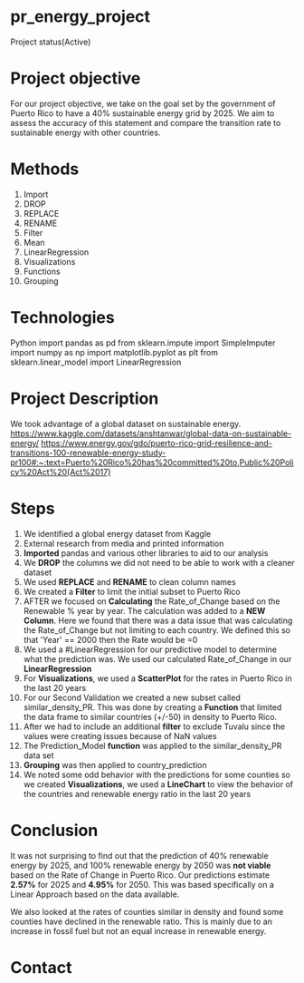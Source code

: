# pr_energy_project
Project status(Active)

# Project objective
For our project objective, we take on the goal set by the government of Puerto Rico to have a 40% sustainable energy grid by 2025. 
We aim to assess the accuracy of this statement and compare the transition rate to sustainable energy with other countries. 

# Methods
1. Import
2. DROP
3. REPLACE
4. RENAME
5. Filter
6. Mean
7. LinearRegression
8. Visualizations
9. Functions
10. Grouping

# Technologies

Python
import pandas as pd
from sklearn.impute import SimpleImputer
import numpy as np
import matplotlib.pyplot as plt
from sklearn.linear_model import LinearRegression


# Project Description
We took advantage of a global dataset on sustainable energy. 
https://www.kaggle.com/datasets/anshtanwar/global-data-on-sustainable-energy/
https://www.energy.gov/gdo/puerto-rico-grid-resilience-and-transitions-100-renewable-energy-study-pr100#:~:text=Puerto%20Rico%20has%20committed%20to,Public%20Policy%20Act%20(Act%2017)

# Steps
1. We identified a global energy dataset from Kaggle
2. External research from media and printed information
3. **Imported** pandas and various other libraries to aid to our analysis
4. We **DROP** the columns we did not need to be able to work with a cleaner dataset
5. We used **REPLACE** and **RENAME** to clean column names
6. We created a **Filter** to limit the initial subset to Puerto Rico
7. AFTER we focused on **Calculating** the Rate_of_Change based on the Renewable % year by year. The calculation was added to a **NEW Column**. Here we found that there was a data issue that was calculating the Rate_of_Change but not limiting to each country. We defined this so that 'Year' == 2000 then the Rate would be =0
8. We used a #LinearRegression for our predictive model to determine what the prediction was. We used our calculated Rate_of_Change in our **LinearRegression**
9. For **Visualizations**, we used a **ScatterPlot** for the rates in Puerto Rico in the last 20 years
10. For our Second Validation we created a new subset called similar_density_PR. This was done by creating a **Function** that limited the data frame to similar countries (+/-50) in density to Puerto Rico.
11. After we had to include an additional **filter** to exclude Tuvalu since the values were creating issues because of NaN values
12. The Prediction_Model **function** was applied to the similar_density_PR data set
13. **Grouping** was then applied to country_prediction
14. We noted some odd behavior with the predictions for some counties so we created **Visualizations**, we used a **LineChart** to view the behavior of the countries and renewable energy ratio in the last 20 years

# Conclusion
It was not surprising to find out that the prediction of 40% renewable energy by 2025, and 100% renewable energy by 2050 was **not viable** based on the Rate of Change in Puerto Rico. Our predictions estimate **2.57%** for 2025 and **4.95%** for 2050. This was based specifically on a Linear Approach based on the data available. 

We also looked at the rates of counties similar in density and found some counties have declined in the renewable ratio. This is mainly due to an increase in fossil fuel but not an equal increase in renewable energy. 

# Contact
